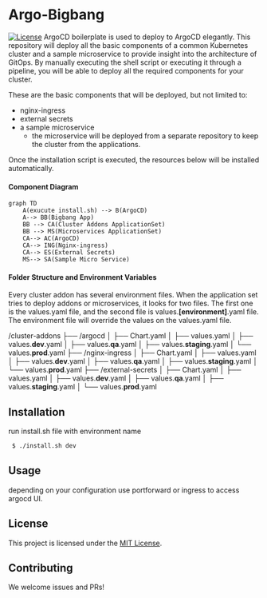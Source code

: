 <h1>Argo-Bigbang</h1>

[![License](https://img.shields.io/badge/License-Apache%202.0-blue.svg)](https://github.com/makdeniz/argo-bigbang/blob/master/LICENSE)
ArgoCD boilerplate is used to deploy to ArgoCD elegantly. This repository will deploy all the basic components of a common Kubernetes cluster and a sample microservice to provide insight into the architecture of GitOps. By manually executing the shell script or executing it through a pipeline, you will be able to deploy all the required components for your cluster.

These are the basic components that will be deployed, but not limited to:

* nginx-ingress
* external secrets
* a sample microservice
    * the microservice will be deployed from a separate repository to keep the cluster from the applications.
    
Once the installation script is executed, the resources below will be installed automatically.

#### Component Diagram

```mermaid
graph TD
    A(exucute install.sh) --> B(ArgoCD)
    A--> BB(Bigbang App)
    BB --> CA(Cluster Addons ApplicationSet)
    BB --> MS(Microservices ApplicationSet)
    CA--> AC(ArgoCD)
    CA--> ING(Nginx-ingress)
    CA--> ES(External Secrets)
    MS--> SA(Sample Micro Service)
```
#### Folder Structure and Environment Variables

Every cluster addon has several environment files. When the application set tries to deploy addons or microservices, it looks for two files. The first one is the values.yaml file, and the second file is values.**[environment]**.yaml file. The environment file will override the values on the values.yaml file.

/cluster-addons
├── /argocd
│   ├── Chart.yaml
│   ├── values.yaml
│   ├── values.**dev**.yaml
│   ├── values.**qa**.yaml
│   ├── values.**staging**.yaml
│   └── values.**prod**.yaml
├── /nginx-ingress
│   ├── Chart.yaml
│   ├── values.yaml
│   ├── values.**dev**.yaml
│   ├── values.**qa**.yaml
│   ├── values.**staging**.yaml
│   └── values.**prod**.yaml
├── /external-secrets
│   ├── Chart.yaml
│   ├── values.yaml
│   ├── values.**dev**.yaml
│   ├── values.**qa**.yaml
│   ├── values.**staging**.yaml
│   └── values.**prod**.yaml


## Installation

 run install.sh file with environment name
``` bash
 $ ./install.sh dev
```
## Usage

depending on your configuration use portforward or ingress to access argocd UI.

## License

This project is licensed under the [MIT License](https://opensource.org/licenses/MIT).

## Contributing

We welcome issues and PRs!
